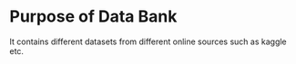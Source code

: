 # Purpose of Data Bank
It contains different datasets from different online sources such as kaggle etc.

